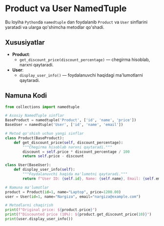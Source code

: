 # Product va User NamedTuple

Bu loyiha `Python`da `namedtuple` dan foydalanib `Product` va `User` sinflarini yaratadi va ularga qo'shimcha metodlar qo'shadi.

## Xususiyatlar

- **Product**:
  - `get_discount_price(discount_percentage)` — chegirma hisoblab, narxni qaytaradi.
- **User**:
  - `display_user_info()` — foydalanuvchi haqidagi ma'lumotlarni qaytaradi.

## Namuna Kodi

```python
from collections import namedtuple

# Asosiy NamedTuple sinflar
BaseProduct = namedtuple('Product', ['id', 'name', 'price'])
BaseUser = namedtuple('User', ['id', 'name', 'email'])

# Metod qo'shish uchun yangi sinflar
class Product(BaseProduct):
    def get_discount_price(self, discount_percentage):
        """Chegirma hisoblab narxni qaytaradi."""
        discount = self.price * discount_percentage / 100
        return self.price - discount

class User(BaseUser):
    def display_user_info(self):
        """Foydalanuvchi haqida ma'lumotni qaytaradi."""
        return f"User ID: {self.id}, Name: {self.name}, Email: {self.email}"

# Namuna ma'lumotlar
product = Product(id=1, name="Laptop", price=1200.00)
user = User(id=1, name="Nargiza", email="nargiza@example.com")

# Metodlarni chaqirish
print(f"Original price: ${product.price}")
print(f"Discounted price (10%): ${product.get_discount_price(10)}")
print(user.display_user_info())
